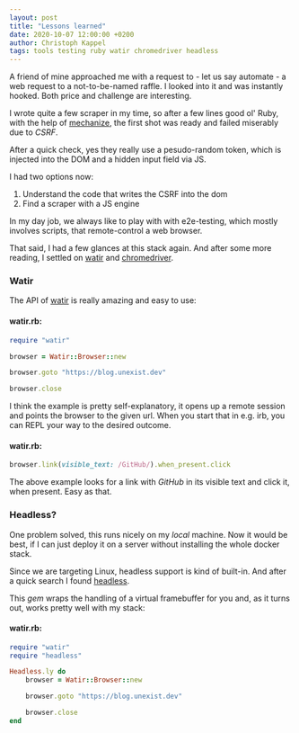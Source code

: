 ```yaml
---
layout: post
title: "Lessons learned"
date: 2020-10-07 12:00:00 +0200
author: Christoph Kappel
tags: tools testing ruby watir chromedriver headless
---
```

A friend of mine approached me with a request to - let us say automate - a web request to a
not-to-be-named raffle. I looked into it and was instantly hooked. Both price and challenge are
interesting.

I wrote quite a few scraper in my time, so after a few lines good ol' Ruby, with the help of
[mechanize](https://github.com/sparklemotion/mechanize), the first shot was ready and failed
miserably due to *CSRF*.

After a quick check, yes they really use a pesudo-random token, which is injected into the DOM and
a hidden input field via JS.

I had two options now:

1. Understand the code that writes the CSRF into the dom
2. Find a scraper with a JS engine

In my day job, we always like to play with with e2e-testing, which mostly involves scripts, that
remote-control a web browser.

That said, I had a few glances at this stack again. And after some more reading, I settled on
[watir](http://watir.com/) and [chromedriver](https://chromedriver.chromium.org/).

### Watir

The API of [watir](http://watir.com) is really amazing and easy to use:

#### **watir.rb:**
```ruby
require "watir"

browser = Watir::Browser::new

browser.goto "https://blog.unexist.dev"

browser.close
```

I think the example is pretty self-explanatory, it opens up a remote session and points the browser
to the given url. When you start that in e.g. irb, you can REPL your way to the desired outcome.

#### **watir.rb:**
```ruby
browser.link(visible_text: /GitHub/).when_present.click
```
The above example looks for a link with *GitHub* in its visible text and click it, when present.
Easy as that.

### Headless?

One problem solved, this runs nicely on my *local* machine. Now it would be best, if I can just
deploy it on a server without installing the whole docker stack.

Since we are targeting Linux, headless support is kind of built-in. And after a quick search I
found [headless](https://github.com/leonid-shevtsov/headless).

This *gem* wraps the handling of a virtual framebuffer for you and, as it turns out, works pretty
well with my stack:

#### **watir.rb:**
```ruby
require "watir"
require "headless"

Headless.ly do
    browser = Watir::Browser::new

    browser.goto "https://blog.unexist.dev"

    browser.close
end
```
